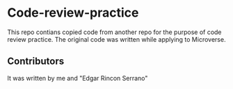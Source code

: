 # Code-review-practice

This repo contians copied code from another repo for the purpose of code review practice. 
The original code was written while applying to Microverse. 


## Contributors
It was written by me and "Edgar Rincon Serrano"

